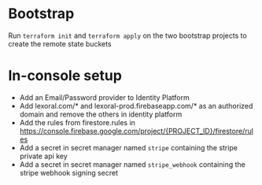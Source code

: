 # Bootstrap

Run `terraform init` and `terraform apply` on the two bootstrap projects to create the remote state buckets

# In-console setup

* Add an Email/Password provider to Identity Platform
* Add lexoral.com/* and lexoral-prod.firebaseapp.com/* as an authorized domain and remove the others in identity platform
* Add the rules from firestore.rules in https://console.firebase.google.com/project/{PROJECT_ID}/firestore/rules
* Add a secret in secret manager named `stripe` containing the stripe private api key
* Add a secret in secret manager named `stripe_webhook` containing the stripe webhook signing secret
